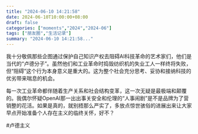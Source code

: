 ```yaml
---
title: "2024-06-10 14:21:58"
date: 2024-06-10T10:00:00+08:00
draft: false
categories: ["moments","2024","2024-06"]
tags: ["朋友圈","生活记录"]
summary: "2024-06-10 14:21:58..."
---
```


我十分敬佩那些企图通过保护自己知识产权去阻碍AI科技革命的艺术家们，他们是当代的“卢德分子”。虽然他们和工业革命时捣毁纺织机的失业工人一样终将失败，但“阻碍”这个行为本身意义是重大的。这为整个社会充分思考、妥协和接纳科技的优劣带来喘息的机会。

每一次工业革命都伴随着生产关系和社会结构变革，这一次无疑是最极端和颠覆的。我偶尔怀疑OpenAI那一出出事关安全和伦理的“人事闹剧”是不是品牌为了营销整的花活。如果是真的，就别捂那么严实了，多放点惊世骇俗的进展出来让大家早点开始准备个人存在主义的临终关怀，好不？

#卢德主义

